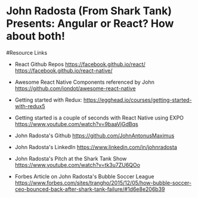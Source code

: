 # John Radosta (From Shark Tank) Presents: Angular or React? How about both!

#Resource Links

- React Github Repos
	https://facebook.github.io/react/
	https://facebook.github.io/react-native/

- Awesome React Native Components referenced by John
	https://github.com/jondot/awesome-react-native

- Getting started with Redux:
	https://egghead.io/courses/getting-started-with-redux5

- Getting started is a couple of seconds with React Native using EXPO 
	https://www.youtube.com/watch?v=9baaVjGdBqs

- John Radosta's Github
	https://github.com/JohnAntonusMaximus

- John Radosta's LinkedIn 
	https://www.linkedin.com/in/johnradosta

- John Radosta's Pitch at the Shark Tank Show
	https://www.youtube.com/watch?v=tk3u7ZU6QOo

- Forbes Article on John Radosta's Bubble Soccer League
	https://www.forbes.com/sites/trangho/2015/12/05/how-bubble-soccer-ceo-bounced-back-after-shark-tank-failure/#1d6e8e206b39	

